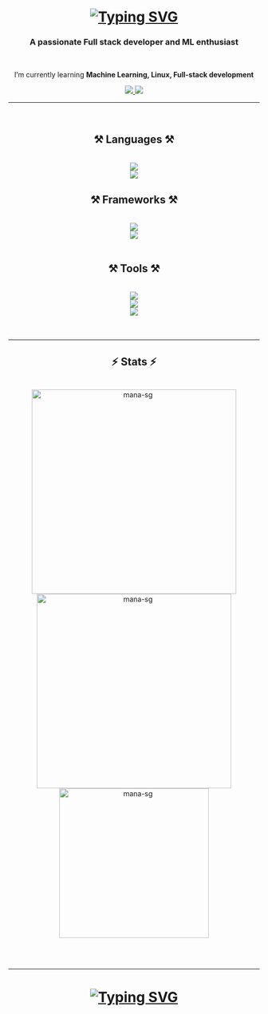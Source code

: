 
<h1 align="center"><a href="https://git.io/typing-svg"><img src="https://readme-typing-svg.demolab.com?font=arial&weight=900&size=36&pause=1000&color=00FFBB&center=true&vCenter=true&width=435&lines=I'm+Manas" alt="Typing SVG" /></a></h1>
<h3 align="center">A passionate Full stack developer and ML enthusiast</h3>

<br/>

<div align="center">
 
 I’m currently learning **Machine Learning, Linux, Full-stack development**

 </div>
 
<div align="center"> 
  <a href="mailto:manasg1111@gmail.com">
    <img src="https://img.shields.io/badge/Gmail-333333?style=for-the-badge&logo=gmail&logoColor=red" />
  </a>
  <a href="https://linkedin.com/in/manas-g424249256" target="_blank">
    <img src="https://img.shields.io/badge/LinkedIn-0077B5?style=for-the-badge&logo=linkedin&logoColor=white" target="_blank" />
  </a>
</div>

 <hr/>
<br/>
<h2 align="center">⚒️ Languages ⚒️</h2>
<br/>
<div align="center">
    <img src="https://skillicons.dev/icons?i=python,c,cpp,java,javascript" /><br>
    <img src="https://skillicons.dev/icons?i=swift,html,css" /><br/>
 <h2 align="center">⚒️ Frameworks ⚒️</h2>
<br/>
<div align="center">
    <img src="https://skillicons.dev/icons?i=react,nodejs,tensorflow,pytorch,bootstrap" /><br/>
    <img src="https://skillicons.dev/icons?i=nextjs,tailwind,flask,vite" /><br/>
</div>

<br/>
<h2 align="center">⚒️ Tools ⚒️</h2>
<br/>
<div align="center">
    <img src="https://skillicons.dev/icons?i=github,git,linux,mongodb,firebase" /><br/>
    <img src="https://skillicons.dev/icons?i=matlab,arduino,vscode,unity,nodejs" /><br/>
    <img src="https://skillicons.dev/icons?i=express,postman" /><br/>
<br/>

<br/>
<hr/>

<h2 align="center">⚡ Stats ⚡</h2>
<br>
<div align=center>
  <img width=410 src="https://github-readme-streak-stats.herokuapp.com/?user=mana-sg&theme=chartreuse-dark" alt="mana-sg" />
  <img width=390 src="https://github-readme-stats.vercel.app/api?username=mana-sg&show_icons=true&locale=en&theme=chartreuse-dark" alt="mana-sg" />
  <br/>
  <img width=300 align="center" src="https://github-readme-stats.vercel.app/api/top-langs/?username=mana-sg&layout=donut&theme=chartreuse-dark&size_weight=0.5&count_weight=0.5" alt="mana-sg" />
</div>

<br/><br/>
<hr/>

<h1 align="center">
   <a href="https://git.io/typing-svg"><img src="https://readme-typing-svg.herokuapp.com?font=arial&weight=900&size=36&pause=1000&color=00FFBB&center=true&vCenter=true&width=435&lines=Thank+You+for+Visiting+❤️" alt="Typing SVG" /></a>
</h1>

<br/>
